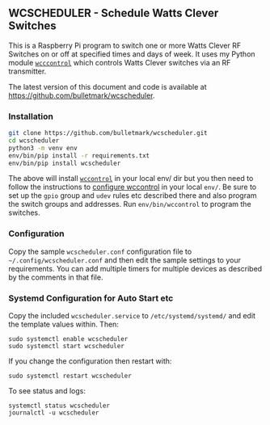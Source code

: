 ## WCSCHEDULER - Schedule Watts Clever Switches

This is a Raspberry Pi program to switch one or more Watts Clever RF
Switches on or off at specified times and days of week. It uses my
Python module [`wcccontrol`](https://github.com/bulletmark/wccontrol)
which controls Watts Clever switches via an RF transmitter.

The latest version of this document and code is available at
https://github.com/bulletmark/wcscheduler.

### Installation

```bash
git clone https://github.com/bulletmark/wcscheduler.git
cd wcscheduler
python3 -m venv env
env/bin/pip install -r requirements.txt
env/bin/pip install wcscheduler
```

The above will install
[`wccontrol`](https://pypi.org/project/wccontrol/) in your local env/
dir but you then need to follow the instructions to [configure
wccontrol](https://pypi.org/project/wccontrol/) in your local `env/`.
Be sure to set up the `gpio` group and `udev` rules etc described there
and also program the switch groups and addresses. Run
`env/bin/wccontrol` to program the switches.

### Configuration

Copy the sample `wcscheduler.conf` configuration file to
`~/.config/wcscheduler.conf` and then edit the sample settings to your
requirements. You can add multiple timers for multiple devices as
described by the comments in that file.

### Systemd Configuration for Auto Start etc

Copy the included `wcscheduler.service` to `/etc/systemd/systemd/` and
edit the template values within. Then:

    sudo systemctl enable wcscheduler
    sudo systemctl start wcscheduler

If you change the configuration then restart with:

    sudo systemctl restart wcscheduler

To see status and logs:

    systemctl status wcscheduler
    journalctl -u wcscheduler

<!-- vim: se ai syn=markdown: -->
